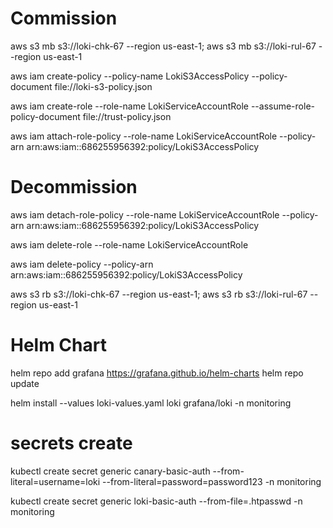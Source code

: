# Commission
aws s3 mb s3://loki-chk-67 --region us-east-1; aws s3 mb s3://loki-rul-67 --region us-east-1

aws iam create-policy --policy-name LokiS3AccessPolicy --policy-document file://loki-s3-policy.json

aws iam create-role --role-name LokiServiceAccountRole --assume-role-policy-document file://trust-policy.json

aws iam attach-role-policy --role-name LokiServiceAccountRole --policy-arn arn:aws:iam::686255956392:policy/LokiS3AccessPolicy

# Decommission

aws iam detach-role-policy --role-name LokiServiceAccountRole --policy-arn arn:aws:iam::686255956392:policy/LokiS3AccessPolicy

aws iam delete-role --role-name LokiServiceAccountRole

aws iam delete-policy --policy-arn arn:aws:iam::686255956392:policy/LokiS3AccessPolicy

aws s3 rb s3://loki-chk-67 --region us-east-1; aws s3 rb s3://loki-rul-67 --region us-east-1



# Helm Chart

helm repo add grafana https://grafana.github.io/helm-charts
helm repo update

helm install --values loki-values.yaml loki grafana/loki -n monitoring


# secrets create
kubectl create secret generic canary-basic-auth --from-literal=username=loki --from-literal=password=password123 -n monitoring

kubectl create secret generic loki-basic-auth --from-file=.htpasswd -n monitoring
